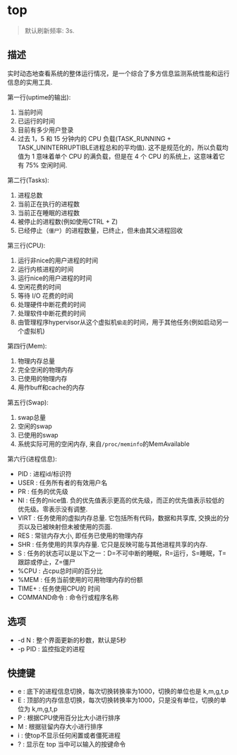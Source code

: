 # top

> 默认刷新频率: 3s.

## 描述

实时动态地查看系统的整体运行情况，是一个综合了多方信息监测系统性能和运行信息的实用工具.

第一行(uptime的输出):
1. 当前时间
1. 已运行的时间
1. 目前有多少用户登录
1. 过去 1，5 和 15 分钟内的 CPU 负载(TASK_RUNNING + TASK_UNINTERRUPTIBLE进程总和的平均值). 这不是规范化的，所以负载均值为 1 意味着单个 CPU 的满负载，但是在 4 个 CPU 的系统上，这意味着它有 75% 空闲时间.

第二行(Tasks):
1. 进程总数
1. 当前正在执行的进程数
1. 当前正在睡眠的进程数
1. 被停止的进程数(例如使用CTRL + Z)
1. 已经停止（`僵尸`）的进程数量，已终止，但未由其父进程回收

第三行(CPU):
1. 运行非nice的用户进程的时间
1. 运行内核进程的时间
1. 运行nice的用户进程的时间
1. 空闲花费的时间
1. 等待 I/O 花费的时间
1. 处理硬件中断花费的时间
1. 处理软件中断花费的时间
1. 由管理程序hypervisor从这个虚拟机`偷走`的时间，用于其他任务(例如启动另一个虚拟机)

第四行(Mem):
1. 物理内存总量
1. 完全空闲的物理内存
1. 已使用的物理内存
1. 用作buff和cache的内存 

第五行(Swap):
1. swap总量
1. 空闲的swap
1. 已使用的swap
1. 系统实际可用的空闲内存, 来自`/proc/meminfo`的MemAvailable

第六行(进程信息):
- PID : 进程id/标识符
- USER : 任务所有者的有效用户名
- PR : 任务的优先级
- NI : 任务的nice值. 负的优先值表示更高的优先级，而正的优先值表示较低的优先级。零表示没有调整.
- VIRT : 任务使用的虚拟内存总量. 它包括所有代码，数据和共享库, 交换出的分页以及已被映射但未被使用的页面.
- RES : 常驻内存大小, 即任务已使用的物理内存
- SHR : 任务使用的共享内存量. 它只是反映可能与其他进程共享的内存.
- S : 任务的状态可以是以下之一：D=不可中断的睡眠，R=运行，S=睡眠，T=跟踪或停止，Z=僵尸
- %CPU : 占cpu总时间的百分比
- %MEM : 任务当前使用的可用物理内存的份额
- TIME+ : 任务使用CPU的 时间
- COMMAND命令 : 命令行或程序名称

## 选项
- -d N : 整个界面更新的秒数，默认是5秒
- -p PID : 监控指定的进程

## 快捷键
- e : 底下的进程信息切换，每次切换转换率为1000，切换的单位也是 k,m,g,t,p
- E : 顶部的内存信息切换，每次切换转换率为1000，只是没有单位，切换的单位为 k,m,g,t,p
- P : 根据CPU使用百分比大小进行排序
- M : 根据驻留内存大小进行排序
- i : 使top不显示任何闲置或者僵死进程
- ? : 显示在 top 当中可以输入的按键命令
